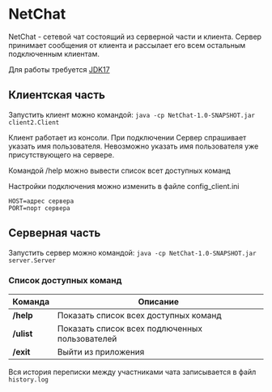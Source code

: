 # NetChat
NetChat - сетевой чат состоящий из серверной части и клиента.
Сервер принимает сообщения от клиента и рассылает его всем остальным подключенным клиентам.

Для работы требуется [JDK17](https://www.oracle.com/java/technologies/javase/jdk17-archive-downloads.html)

## Клиентская часть
Запустить клиент можно командой:
```java -cp NetChat-1.0-SNAPSHOT.jar client2.Client```

Клиент работает из консоли. При подключении Сервер спрашивает указать имя пользователя. Невозможно указать имя пользователя уже присутствующего на сервере.

Командой /help можно вывести список всет доступных команд

Настройки подключения можно изменить в файле config_client.ini
```
HOST=адрес сервера
PORT=порт сервера
```

## Серверная часть
Запустить сервер можно командой:
```java -cp NetChat-1.0-SNAPSHOT.jar server.Server```

### Список доступных команд
| Команда    | Описание |
|------------|----------|
|**/help**   |Показать список всех доступных команд|
|**/ulist**  |Показать список всех подлюченных пользователей|
|**/exit**   |Выйти из приложения|


Вся история переписки между участниками чата записывается в файл 
`history.log`
